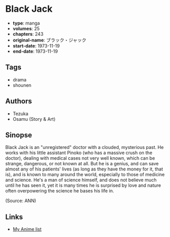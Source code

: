 # Black Jack

-   **type**: manga
-   **volumes**: 25
-   **chapters**: 243
-   **original-name**: ブラック・ジャック
-   **start-date**: 1973-11-19
-   **end-date**: 1973-11-19

## Tags

-   drama
-   shounen

## Authors

-   Tezuka
-   Osamu (Story & Art)

## Sinopse

Black Jack is an "unregistered" doctor with a clouded, mysterious past. He works with his little assistant Pinoko (who has a massive crush on the doctor), dealing with medical cases not very well known, which can be strange, dangerous, or not known at all. But he is a genius, and can save almost any of his patients' lives (as long as they have the money for it, that is), and is known to many around the world, especially to those of medicine and science. He's a man of science himself, and does not believe much until he has seen it, yet it is many times he is surprised by love and nature often overpowering the science he bases his life in.

(Source: ANN)

## Links

-   [My Anime list](https://myanimelist.net/manga/1600/Black_Jack)
